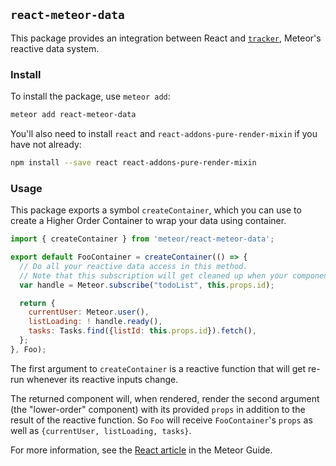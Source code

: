 ## `react-meteor-data`

This package provides an integration between React and [`tracker`](https://atmospherejs.com/meteor/tracker), Meteor's reactive data system.

### Install

To install the package, use `meteor add`:

```bash
meteor add react-meteor-data
```

You'll also need to install `react` and `react-addons-pure-render-mixin` if you have not already:

```bash
npm install --save react react-addons-pure-render-mixin
```

### Usage

This package exports a symbol `createContainer`, which you can use to create a Higher Order Container to wrap your data using container.

```js
import { createContainer } from 'meteor/react-meteor-data';

export default FooContainer = createContainer(() => {
  // Do all your reactive data access in this method.
  // Note that this subscription will get cleaned up when your component is unmounted
  var handle = Meteor.subscribe("todoList", this.props.id);

  return {
    currentUser: Meteor.user(),
    listLoading: ! handle.ready(),
    tasks: Tasks.find({listId: this.props.id}).fetch(),
  };
}, Foo);
```
The first argument to `createContainer` is a reactive function that will get re-run whenever its reactive inputs change.

The returned component will, when rendered, render the second argument (the "lower-order" component) with its provided `props` in addition to the result of the reactive function. So `Foo` will receive `FooContainer`'s `props` as well as `{currentUser, listLoading, tasks}`.

For more information, see the [React article](http://guide.meteor.com/react.html) in the Meteor Guide.
